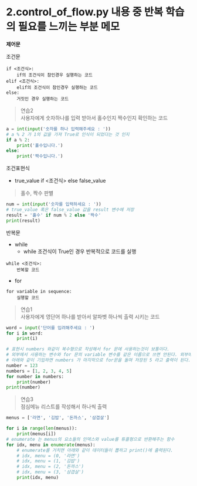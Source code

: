 # 2.control_of_flow.py 내용 중 반복 학습의 필요를 느끼는 부분 메모

**제어문**

조건문
```
if <조건식>:
    if의 조건식이 참인경우 실행하는 코드
elif <조건식>:
    elif의 조건식이 참인경우 실행하는 코드
else:
    거짓인 경우 실행하는 코드
```

> 연습2<br>
> 사용자에게 숫자하나를 입력 받아서 홀수인지 짝수인지 확인하는 코드
```python
a = int(input('숫자를 하나 입력해주세요 : '))
# a % 2 가 1의 값을 가져 True로 인식이 되었다는 것 인지
if a % 2:
    print('홀수입니다.')
else:
    print('짝수입니다.')
```

조건표현식
- true_value if <조건식> else false_value

> 홀수, 짝수 판별
```python 
num = int(input('숫자를 입력하세요 : '))
# true_value 혹은 false_value 값을 result 변수에 저장
result = '홀수' if num % 2 else '짝수'
print(result)
```

반복문

- while
    - while 조건식이 True인 경우 반복적으로 코드를 실행
```
while <조건식>:
    반복할 코드
```

- for
```
for variable in sequence:
    실행할 코드
```

> 연습1<br>
> 사용자에게 영단어 하나를 받아서 알파벳 하나씩 출력 시키는 코드
```python 
word = input('단어를 입려해주세요 : ')
for i in word:
    print(i)
```
```python
# 표현시 numbers 와같이 복수형으로 작성해서 for 문에 사용하는것이 보통이다.
# 외부에서 사용하는 변수와 for 문의 variable 변수를 같은 이름으로 쓰면 안된다. 외부에 있는 변수가 바뀌어버린다.
# 아래와 같이 기입하면 numbers 가 마지막으로 for문을 돌며 저장된 5 라고 출력이 된다.
number = 123
numbers = [1, 2, 3, 4, 5]
for number in numbers:
    print(number)
print(number)
```


> 연습3<br>
> 점심메뉴 리스트를 작성해서 하나씩 출력
```python
menus = ['라면', '김밥', '돈까스', '삼겹살']

for i in range(len(menus)):
    print(menus[i])
# enumerate 는 menus의 요소들의 인덱스와 value를 튜플형으로 반환해주는 함수
for idx, menu in enumerate(menus):
    # enumerate를 거치면 아래와 같이 데이터들이 뽑히고 print()에 출력된다.
    # idx, menu = (0, '라면')
    # idx, menu = (1, '김밥')
    # idx, menu = (2, '돈까스')
    # idx, menu = (3, '삼겹살')
    print(idx, menu)
```















